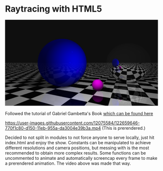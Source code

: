 # Raytracing with HTML5

![Example](screencap.png)

Followed the tutorial of Gabriel Gambetta's Book [which can be found here](https://www.gabrielgambetta.com/computer-graphics-from-scratch/)

https://user-images.githubusercontent.com/12075584/122659646-770f1c80-d150-11eb-955a-da3004e39b3a.mp4
(This is prerendered.)

Decided to not split in modules to not force anyone to serve locally, just hit index.html and enjoy the show.
Constants can be manipulated to achieve different resolutions and camera positions, but messing with is the most recommended to obtain more complex results. 
Some functions can be uncommented to animate and automatically screencap every frame to make a prerendered animation. The video above was made that way.





